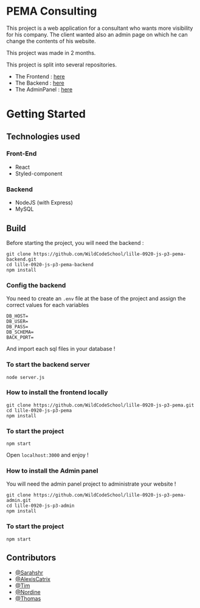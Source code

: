 # PEMA Consulting

This project is a web application for a consultant who wants more visibility for his company.
The client wanted also an admin page on which he can change the contents of his website.

This project was made in 2 months.

This project is split into several repositories.

- The Frontend : [here](https://github.com/WildCodeSchool/lille-0920-js-p3-pema)
- The Backend : [here](https://github.com/WildCodeSchool/lille-0920-js-p3-pema-backend)
- The AdminPanel : [here](https://github.com/WildCodeSchool/lille-0920-js-p3-pema-admin)

# Getting Started

## Technologies used

### Front-End

- React
- Styled-component

### Backend

- NodeJS (with Express)
- MySQL

## Build

Before starting the project, you will need the backend :

```
git clone https://github.com/WildCodeSchool/lille-0920-js-p3-pema-backend.git
cd lille-0920-js-p3-pema-backend
npm install
```

### Config the backend

You need to create an `.env` file at the base of the project and assign the correct values for each variables

```
DB_HOST=
DB_USER=
DB_PASS=
DB_SCHEMA=
BACK_PORT=
```

And import each sql files in your database !

### To start the backend server

```
node server.js
```

### How to install the frontend locally

```
git clone https://github.com/WildCodeSchool/lille-0920-js-p3-pema.git
cd lille-0920-js-p3-pema
npm install
```

### To start the project

```
npm start
```

Open `localhost:3000` and enjoy !

### How to install the Admin panel

You will need the admin panel project to administrate your website !

```
git clone https://github.com/WildCodeSchool/lille-0920-js-p3-pema-admin.git
cd lille-0920-js-p3-admin
npm install
```

### To start the project

```
npm start
```

## Contributors

- [@Sarahshr](https://github.com/Sarahshr)
- [@AlexisCatrix](https://github.com/AlexisCatrix)
- [@Tim](https://github.com/TimotheeHrl)
- [@Nordine](https://github.com/nordinemadoui)
- [@Thomas](https://github.com/ThomasMlh)
